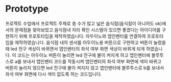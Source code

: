 # Prototype
프로젝트 수업에서 프로젝트 주제로 층 수가 많고 넓은 음식점(음식점이 아니어도 ok)에서의 문제점을 찾아보았고 음식점내 자리 확인 시스템이 있으면 좋겠다는 아이디어를 구현하기 위해 프로토타입을 제작하였습니다.
아두이노와 앱인벤터를 연결하여 프로토타입을 제작하였습니다.
음식점 내의 센서를 아두이노용 버튼으로 구현하고 버튼이 눌렸을 때 led 전구 색상이 바뀌면서 앱인벤터의 좌석 여부 화면 색상이 바뀌게 되게 하였습니다.
이 코드는 아두이노 버튼이 눌리면 led 전구에 불이 켜지게 하고 앱인벤터에 블루투스로 a를 보내서 앱인벤터 코드를 작동시켜 앱인벤터의 좌석 여부 화면에 색이 바뀌고 
버튼이 눌리지 않으면 led 전구에 불이 켜지지 않고 앱인벤터에 블루투스로 b를 보내서 좌석 여부 화면에 다시 색이 없도록 하는 코드입니다.
